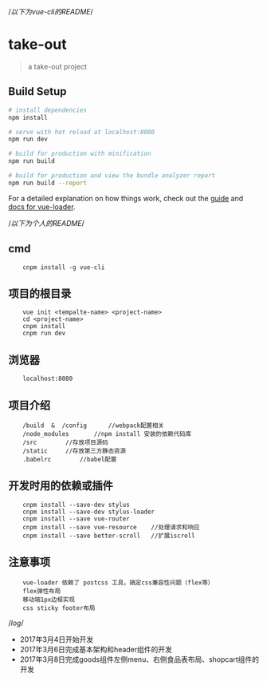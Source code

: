 /*以下为vue-cli的README*/
# take-out

> a take-out project

## Build Setup

``` bash
# install dependencies
npm install

# serve with hot reload at localhost:8080
npm run dev

# build for production with minification
npm run build

# build for production and view the bundle analyzer report
npm run build --report
```

For a detailed explanation on how things work, check out the [guide](http://vuejs-templates.github.io/webpack/) and [docs for vue-loader](http://vuejs.github.io/vue-loader).


/*以下为个人的README*/
## cmd
```
	cnpm install -g vue-cli
```
## 项目的根目录
```
	vue init <tempalte-name> <project-name>
	cd <project-name>
	cnpm install
	cnpm run dev
```
## 浏览器
```
	localhost:8080
```
## 项目介绍
```
	/build  &  /config		//webpack配置相关
	/node_modules		//npm install 安装的依赖代码库
	/src		//存放项目源码
	/static		//存放第三方静态资源
	.babelrc		//babel配置
```

## 开发时用的依赖或插件
```
	cnpm install --save-dev stylus
	cnpm install --save-dev stylus-loader
	cnpm install --save vue-router
	cnpm install --save vue-resource	//处理请求和响应
	cnpm install --save better-scroll	//扩展iscroll
```
## 注意事项
```
	vue-loader 依赖了 postcss 工具，搞定css兼容性问题（flex等）
	flex弹性布局
	移动端1px边框实现
	css sticky footer布局
```

/*log*/
* 2017年3月4日开始开发
* 2017年3月6日完成基本架构和header组件的开发
* 2017年3月8日完成goods组件左侧menu、右侧食品表布局、shopcart组件的开发
